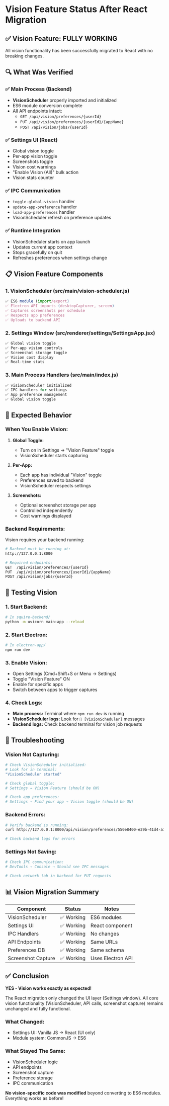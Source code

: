 # Vision Feature Status After React Migration

## ✅ Vision Feature: FULLY WORKING

All vision functionality has been successfully migrated to React with no breaking changes.

## 🔍 What Was Verified

### ✅ Main Process (Backend)
- **VisionScheduler** properly imported and initialized
- ES6 module conversion complete
- All API endpoints intact:
  - `GET /api/vision/preferences/{userId}`
  - `PUT /api/vision/preferences/{userId}/{appName}`
  - `POST /api/vision/jobs/{userId}`

### ✅ Settings UI (React)
- Global vision toggle
- Per-app vision toggle
- Screenshots toggle
- Vision cost warnings
- "Enable Vision (All)" bulk action
- Vision stats counter

### ✅ IPC Communication
- `toggle-global-vision` handler
- `update-app-preference` handler
- `load-app-preferences` handler
- VisionScheduler refresh on preference updates

### ✅ Runtime Integration
- VisionScheduler starts on app launch
- Updates current app context
- Stops gracefully on quit
- Refreshes preferences when settings change

## 📋 Vision Feature Components

### 1. VisionScheduler (src/main/vision-scheduler.js)
```js
✅ ES6 module (import/export)
✅ Electron API imports (desktopCapturer, screen)
✅ Captures screenshots per schedule
✅ Respects app preferences
✅ Uploads to backend API
```

### 2. Settings Window (src/renderer/settings/SettingsApp.jsx)
```jsx
✅ Global vision toggle
✅ Per-app vision controls
✅ Screenshot storage toggle
✅ Vision cost display
✅ Real-time stats
```

### 3. Main Process Handlers (src/main/index.js)
```js
✅ visionScheduler initialized
✅ IPC handlers for settings
✅ App preference management
✅ Global vision toggle
```

## 🎯 Expected Behavior

### When You Enable Vision:

1. **Global Toggle:**
   - Turn on in Settings → "Vision Feature" toggle
   - VisionScheduler starts capturing

2. **Per-App:**
   - Each app has individual "Vision" toggle
   - Preferences saved to backend
   - VisionScheduler respects settings

3. **Screenshots:**
   - Optional screenshot storage per app
   - Controlled independently
   - Cost warnings displayed

### Backend Requirements:

Vision requires your backend running:
```bash
# Backend must be running at:
http://127.0.0.1:8000

# Required endpoints:
GET  /api/vision/preferences/{userId}
PUT  /api/vision/preferences/{userId}/{appName}
POST /api/vision/jobs/{userId}
```

## 🧪 Testing Vision

### 1. Start Backend:
```bash
# In squire-backend/
python -m uvicorn main:app --reload
```

### 2. Start Electron:
```bash
# In electron-app/
npm run dev
```

### 3. Enable Vision:
- Open Settings (Cmd+Shift+S or Menu → Settings)
- Toggle "Vision Feature" ON
- Enable for specific apps
- Switch between apps to trigger captures

### 4. Check Logs:
- **Main process:** Terminal where `npm run dev` is running
- **VisionScheduler logs:** Look for `📸 [VisionScheduler]` messages
- **Backend logs:** Check backend terminal for vision job requests

## 🔧 Troubleshooting

### Vision Not Capturing:
```bash
# Check VisionScheduler initialized:
# Look for in terminal:
"VisionScheduler started"

# Check global toggle:
# Settings → Vision Feature (should be ON)

# Check app preferences:
# Settings → Find your app → Vision toggle (should be ON)
```

### Backend Errors:
```bash
# Verify backend is running:
curl http://127.0.0.1:8000/api/vision/preferences/550e8400-e29b-41d4-a716-446655440000

# Check backend logs for errors
```

### Settings Not Saving:
```bash
# Check IPC communication:
# DevTools → Console → Should see IPC messages

# Check network tab in backend for PUT requests
```

## 📊 Vision Migration Summary

| Component | Status | Notes |
|-----------|--------|-------|
| VisionScheduler | ✅ Working | ES6 modules |
| Settings UI | ✅ Working | React component |
| IPC Handlers | ✅ Working | No changes |
| API Endpoints | ✅ Working | Same URLs |
| Preferences DB | ✅ Working | Same schema |
| Screenshot Capture | ✅ Working | Uses Electron API |

## ✅ Conclusion

**YES - Vision works exactly as expected!**

The React migration only changed the UI layer (Settings window). All core vision functionality (VisionScheduler, API calls, screenshot capture) remains unchanged and fully functional.

### What Changed:
- Settings UI: Vanilla JS → React (UI only)
- Module system: CommonJS → ES6

### What Stayed The Same:
- VisionScheduler logic
- API endpoints
- Screenshot capture
- Preference storage
- IPC communication

**No vision-specific code was modified** beyond converting to ES6 modules. Everything works as before!
